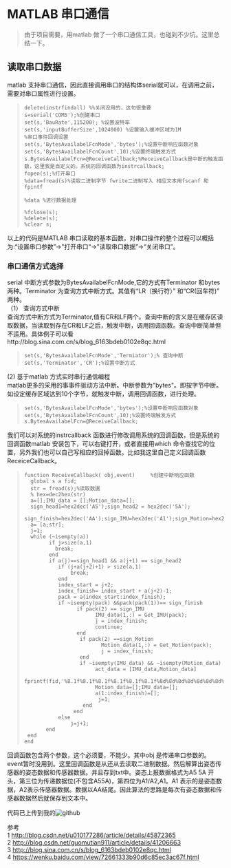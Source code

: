 # MATLAB  串口通信
> 由于项目需要，用matlab 做了一个串口通信工具，也碰到不少坑。这里总结一下。
## 读取串口数据

matlab 支持串口通信，因此直接调用串口的结构体serial就可以，在调用之前，需要对串口属性进行设置。
>```
>delete(instrfindall) %%关闭没用的，这句很重要 
>s=serial('COM5');%创建串口
>set(s,'BauRate',115200); %设置波特率
>set(s,'inputBufferSize',1024000) %设置输入缓冲区域为1M
> %串口事件回调设置
> set(s,'BytesAvailabelFcnMode','bytes');%设置中断响应函数对象
> set(s,'BytesAvailabelFcnCount',10);%设置终端触发方式
> s.BytesAvailabelFcn=@ReceiveCallback;%ReceiveCallback是中断的触发函数，这里我是自定义的。系统的回调函数为instrcallback;
>fopen(s);%打开串口
>%data=fread(s)%读取二进制字节 fwrite二进制写入 相应文本用fscanf 和fpintf
>
> %data %进行数据处理
>
>%fclose(s);
>%delete(s);
>%clear s;
以上的代码是MATLAB 串口读取的基本函数，对串口操作的整个过程可以概括为:“设置串口参数”->"打开串口“->"读取串口数据”->“关闭串口”。
### 串口通信方式选择
serial 中断方式参数为BytesAvailabelFcnMode,它的方式有Terminator 和bytes 两种。Terminator 为查询方式中断方式。其值有“LR（换行符）” 和“CR(回车符)” 两种。  
（1） 查询方式中断  
  查询方式中断方式为Terminator,值有CR和LF两个。查询中断的含义是在缓存区读取数据，当读取到存在CR和LF之后，触发中断，调用回调函数。查询中断简单但不适用。具体例子可以看http://blog.sina.com.cn/s/blog_6163bdeb0102e8qc.html
  >``` 
  >set(s,'BytesAvailabelFcnMode','Termiator');% 查询中断
  > set(s,'Terminator','CR');%设置中断方式
(2) 基于matlab 方式实时串行通信编程  
matlab更多的采用的事事件驱动方法中断。中断参数为"bytes"。即按字节中断。如设定缓存区域达到10个字节，就触发中断，调用回调函数，进行处理。
>``` 
>set(s,'BytesAvailabelFcnMode','bytes');%设置中断响应函数对象
> set(s,'BytesAvailabelFcnCount',10);%设置终端触发方式
> s.BytesAvailabelFcn=@ReceiveCallback;

我们可以对系统的instrcallback 函数进行修改调用系统的回调函数，但是系统的回调函数matlab 安装包下，可以右键打开，或者直接用which 命令查找它的位置，另外我们也可以自己写相应的回掉函数。比如我这里自己定义回调函数ReceiceCallback。
>```
>function ReceiveCallback( obj,event)     %创建中断响应函数  
>   global s a fid;
>   str = fread(s);%读取数据
>   % hex=dec2hex(str)
>   a=[];IMU_data = [];Motion_data=[];
>   sign_head1=hex2dec('A5');sign_head2 = hex2dec('5A');
>   sign_finish=hex2dec('AA');sign_IMU=hex2dec('A1');sign_Motion=hex2dec('A2');
>   a= [a;str];
>   j=1;
>   while (~isempty(a))
>         if j>size(a,1)
>           break;
>         end
>         if a(j)==sign_head1 && a(j+1) == sign_head2 
>            if (j+a(j+2)+1) > size(a,1) 
>                break;
>            end
>            index_start = j+2;
>            index_finish= index_start + a(j+2)-1;
>            pack = a(index_start:index_finish);
>            if ~isempty(pack) &&pack(pack(1))== sign_finish
>                  if pack(2) == sign_IMU
>                        IMU_data(1,:) = Get_IMU(pack);
>                        j = index_finish;
>                        continue;
>                  end
>                   if pack(2) ==sign_Motion
>                          Motion_data(1,:) = Get_Motion(pack);
>                          j = index_finish;
>                   end
>                   if ~isempty(IMU_data) && ~isempty(Motion_data)
>                        act_data = [IMU_data,Motion_data]
>                        fprintf(fid,'%8.1f%8.1f%8.1f%8.1f%8.1f%8.1f%8d%8d%8d%8d%8d%8d%8d%8d%8d\n',act_data);
>                        Motion_data=[];IMU_data=[];
>                        a(1:index_finish)=[];
>                         j=1;
>                    end
>                 end
>            else
>                j=j+1;
>        end    
>  end  
>end

回调函数包含两个参数，这个必须要，不能少。其中obj 是传递串口参数的。event暂时没用到。这里回调函数是从还从去读取二进制数据。然后解算出姿态传感器的姿态数据和传感器数据。并且存到txt中。姿态上报数据格式为A5 5A 开头，第三位为传递数据位(不包含A55A)，第四位为A1/A2,A1。A1 表示的是姿态数据，A2表示传感器数据。数据以AA结尾。因此算法的思路是每次有姿态数据和传感器数据然后就保存到文本中。  

代码已上传到我的![github](https://github.com/zhangkun1117/SerialProgram)

参考  
1 http://blog.csdn.net/u010177286/article/details/45872365  
2 http://blog.csdn.net/guomutian911/article/details/41206663    
3 http://blog.sina.com.cn/s/blog_6163bdeb0102e8qc.html  
4 https://wenku.baidu.com/view/72661333b90d6c85ec3ac67f.html
